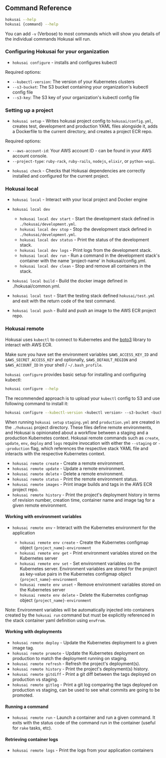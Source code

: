 ## Command Reference

```bash
hokusai --help
hokusai {command} --help
```

You can add `-v` (Verbose) to most commands which will show you details of the individual commands Hokusai will run.

### Configuring Hokusai for your organization

* `hokusai configure` - installs and configures kubectl

Required options:
  - `--kubectl-version`:  The version of your Kubernetes clusters
  - `--s3-bucket`: The S3 bucket containing your organization's kubectl config file
  - `--s3-key`: The S3 key of your organization's kubectl config file

### Setting up a project

* `hokusai setup` - Writes hokusai project config to `hokusai/config.yml`, creates test, development and production YAML files alongside it, adds a Dockerfile to the current directory, and creates a project ECR repo.

Required options:
  - `--aws-account-id`: Your AWS account ID - can be found in your AWS account console.
  - `--project-type`: `ruby-rack`, `ruby-rails`, `nodejs`, `elixir`, or `python-wsgi`.

* `hokusai check` - Checks that Hokusai dependencies are correctly installed and configured for the current project.

### Hokusai local

* `hokusai local` - Interact with your local project and Docker engine

* `hokusai local dev`

  - `hokusai local dev start` - Start the development stack defined in `./hokusai/development.yml`.
  - `hokusai local dev stop` - Stop the development stack defined in `./hokusai/development.yml`.
  - `hokusai local dev status` - Print the status of the development stack.
  - `hokusai local dev logs` - Print logs from the development stack.
  - `hokusai local dev run` - Run a command in the development stack's container with the name 'project-name' in hokusai/config.yml.
  - `hokusai local dev clean` - Stop and remove all containers in the stack.

* `hokusai local build` - Build the docker image defined in ./hokusai/common.yml.
* `hokusai local test` - Start the testing stack defined `hokusai/test.yml` and exit with the return code of the test command.
* `hokusai local push` - Build and push an image to the AWS ECR project repo.

### Hokusai remote

Hokusai uses `kubectl` to connect to Kubernetes and the [boto3](https://github.com/boto/boto3) library to interact with AWS ECR.

Make sure you have set the environment variables `$AWS_ACCESS_KEY_ID` and `$AWS_SECRET_ACCESS_KEY` and optionally, `$AWS_DEFAULT_REGION` and `$AWS_ACCOUNT_ID` in your shell / `~/.bash_profile`.

`hokusai configure` provides basic setup for installing and configuring kubectl:

```bash
hokusai configure --help
```

The recommended approach is to upload your `kubectl` config to S3 and use following command to install it:

```bash
hokusai configure --kubectl-version <kubectl version> --s3-bucket <bucket name> --s3-key <file key>
```

When running `hokusai setup` `staging.yml` and `production.yml` are created in the `./hokusai` project directory. These files define remote environments, and Hokusai is opinionated about a workflow between a staging and a production Kubernetes context.  Hokusai remote commands such as `create`, `update`, `env`, `deploy` and `logs` require invocation with either the `--staging` or `--production` flag, which references the respective stack YAML file and interacts with the respective Kubernetes context.

* `hokusai remote create` - Create a remote environment.
* `hokusai remote update` - Update a remote environment.
* `hokusai remote delete` - Delete a remote environment.
* `hokusai remote status` - Print the remote environment status.
* `hokusai remote images` - Print image builds and tags in the AWS ECR project repo.
* `hokusai remote history` - Print the project's deployment history in terms of revision number, creation time, container name and image tag for a given remote environment.

#### Working with environment variables

* `hokusai remote env` - Interact with the Kubernetes environment for the application

  - `hokusai remote env create` - Create the Kubernetes configmap object `{project_name}-environment`
  - `hokusai remote env get` - Print environment variables stored on the Kubernetes server
  - `hokusai remote env set` - Set environment variables on the Kubernetes server. Environment variables are stored for the project as key-value pairs in the Kubernetes configmap object `{project_name}-environment`
  - `hokusai remote env unset` - Remove environment variables stored on the Kubernetes server
  - `hokusai remote env delete` - Delete the Kubernetes configmap object `{project_name}-environment`

Note: Environment variables will be automatically injected into containers created by the `hokusai run` command but must be explicitly referenced in the stack container yaml definition using `envFrom`.

#### Working with deployments

* `hokusai remote deploy` - Update the Kubernetes deployment to a given image tag.
* `hokusai remote promote` - Update the Kubernetes deployment on production to match the deployment running on staging.
* `hokusai remote refresh` - Refresh the project's deployment(s).
* `hokusai remote history` - Print the project's deployment(s) history.
* `hokusai remote gitdiff` - Print a git diff between the tags deployed on production vs staging.
* `hokusai remote gitlog`  - Print a git log comparing the tags deployed on production vs staging, can be used to see what commits are going to be promoted.

#### Running a command

* `hokusai remote run` - Launch a container and run a given command. It exits with the status code of the command run in the container (useful for `rake` tasks, etc).

#### Retrieving container logs

* `hokusai remote logs` - Print the logs from your application containers
